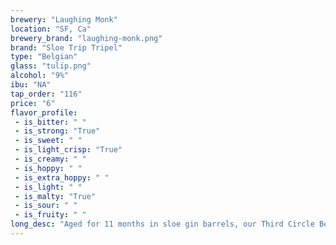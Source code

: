 ```yaml
---
brewery: "Laughing Monk"
location: "SF, Ca"
brewery_brand: "laughing-monk.png"
brand: "Sloe Trip Tripel"
type: "Belgian"
glass: "tulip.png"
alcohol: "9%"
ibu: "NA"
tap_order: "116"
price: "6"
flavor_profile:
 - is_bitter: " "
 - is_strong: "True"
 - is_sweet: " "
 - is_light_crisp: "True"
 - is_creamy: " "
 - is_hoppy: " "
 - is_extra_hoppy: " "
 - is_light: " "
 - is_malty: "True"
 - is_sour: " "
 - is_fruity: " "
long_desc: "Aged for 11 months in sloe gin barrels, our Third Circle Belgian tripel has prominent notes of sloe berries, juniper and herbal gin character."
---
```


